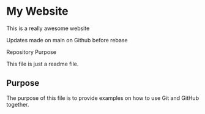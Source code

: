 # My Website

This is a really awesome website

Updates made on main on Github before rebase
 
 Repository Purpose

This file is just a readme file.

## Purpose

The purpose of this file is to provide examples on how to use Git and GitHub together.